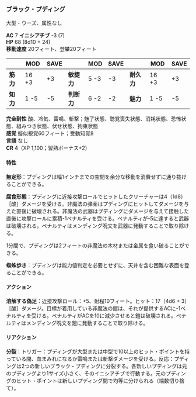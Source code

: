 ### ブラック・プディング
大型・ウーズ、属性なし

**AC** 7 **イニシアチブ** -3 (7)  
**HP** 68 (8d10 + 24)  
**移動速度** 20フィート、登攀20フィート

|      | MOD | SAVE |      | MOD | SAVE |      | MOD | SAVE |
|------|-----|------|------|-----|------|------|-----|------|
| **筋力** | 16 +3 | +3 | **敏捷力** | 5 -3 | -3 | **耐久力** | 16 +3 | +3 |
| **知力** | 1 -5 | -5 | **判断力** | 6 -2 | -2 | **魅力** | 1 -5 | -5 |

**完全耐性** 酸、冷気、雷鳴、斬撃；魅了状態、聴覚喪失状態、消耗状態、恐怖状態、組みつき状態、伏せ状態、拘束状態  
**感覚** 擬似視覚60フィート；受動知覚8  
**言語** なし  
**CR** 4（XP 1,100；習熟ボーナス+2）

#### 特性

**無定形**：プディングは幅1インチまでの空間を余分な移動を消費せずに通り抜けることができる。

**腐食形態**：プディングに近接攻撃ロールでヒットしたクリーチャーは4（1d8）［酸］ダメージを受ける。非魔法の弾薬はプディングにヒットしてダメージを与えた直後に破壊される。非魔法の武器はプディングにダメージを与えて接触した直後に攻撃ロールに累積-1ペナルティを受ける。ペナルティが-5に達すると武器は破壊される。ペナルティはメンディング呪文を武器に発動することで取り除ける。

1分間で、プディングは2フィートの非魔法の木材または金属を食い破ることができる。

**蜘蛛歩き**：プディングは能力値判定を必要とせずに、天井を含む困難な表面を登ることができる。

#### アクション

**溶解する偽足**：近接攻撃ロール：+5、射程10フィート。ヒット：17（4d6 + 3）［酸］ダメージ。目標が着用している非魔法の鎧は、それが提供するACに-1ペナルティを受ける。ペナルティがACを10に減少させると鎧は破壊される。ペナルティはメンディング呪文を鎧に発動することで取り除ける。

#### リアクション

**分裂**：トリガー：プディングが大型または中型で10以上のヒット・ポイントを持っている間、血まみれになるか雷鳴または斬撃ダメージを受ける。反応：プディングは2つの新しいブラック・プディングに分裂する。各新しいプディングは元のプディングより1サイズ小さく、そのイニシアチブで行動する。元のプディングのヒット・ポイントは新しいプディング間で均等に分けられる（端数切り捨て）。